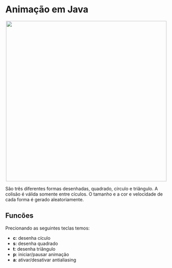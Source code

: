# Animação em Java

<p align="center">
 <img src="https://user-images.githubusercontent.com/43608067/103371222-aac88e00-4aad-11eb-969f-4beaaabb8057.png" width="500">
</p>

São três diferentes formas desenhadas, quadrado, círculo e triângulo. A colisão é válida somente entre cículos. O tamanho e a cor e velocidade de cada forma é gerado aleatoriamente.

## Funcões

Precionando as seguintes teclas temos:

* **c**: desenha cículo 
* **s**: desenha quadrado
* **t**: desenha triângulo
* **p**: iniciar/pausar animação
* **a**: ativar/desativar antialiasing

